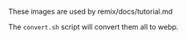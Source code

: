 These images are used by remix/docs/tutorial.md

The `convert.sh` script will convert them all to webp.
